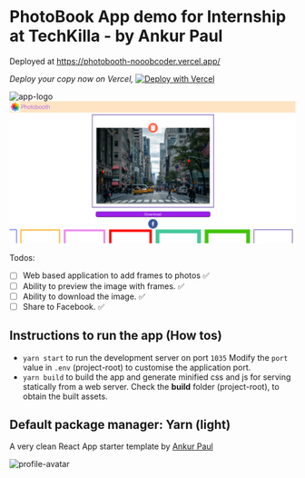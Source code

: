 # PhotoBook App demo for Internship at TechKilla - by Ankur Paul

Deployed at https://photobooth-nooobcoder.vercel.app/

_Deploy your copy now on Vercel,_
[![Deploy with Vercel](https://vercel.com/button)](https://vercel.com/new/git/external?**repository-url=https%3A%2F%2Fgithub.com%2Fnooobcoder%2Ftechkilla-internship-assignment**&**env=PORT**&**project-name=photobook-clone**&**repository-name=photobook-clone-by-ankurpaul**&**demo-url=https%3A%2F%2Fphotobooth-nooobcoder.vercel.app%2F**)

![app-logo](https://cdn.iconscout.com/icon/free/png-512/apple-photos-493155.png)
![app-screenshot](AppScreenshot.png)

Todos:

- [ ] Web based application to add frames to photos ✅
- [ ] Ability to preview the image with frames. ✅
- [ ] Ability to download the image. ✅
- [ ] Share to Facebook. ✅

## Instructions to run the app (How tos)

- `yarn start` to run the development server on port `1035` Modify the `port` value in `.env` (project-root) to customise the application port.
- `yarn build` to build the app and generate minified css and js for serving statically from a web server. Check the **build** folder (project-root), to obtain the built assets.

## Default package manager: Yarn (light)

A very clean React App starter template by [Ankur Paul](https://github.com/nooobcoder)

![profile-avatar](https://avatars.githubusercontent.com/u/50350828?s=400&u=82f5ebc3cbedef0c5ca3c59086cf0f38c45dedbc&v=4)
